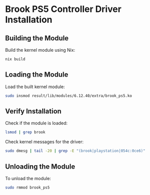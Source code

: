 # Brook PS5 Controller Driver Installation

## Building the Module

Build the kernel module using Nix:

```bash
nix build
```

## Loading the Module

Load the built kernel module:

```bash
sudo insmod result/lib/modules/6.12.40/extra/brook_ps5.ko
```

## Verify Installation

Check if the module is loaded:

```bash
lsmod | grep brook
```

Check kernel messages for the driver:

```bash
sudo dmesg | tail -20 | grep -E "(brook|playstation|054c:0ce6)"
```

## Unloading the Module

To unload the module:

```bash
sudo rmmod brook_ps5
```